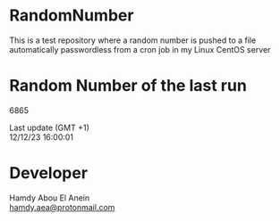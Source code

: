 # RandomNumber    
This is a test repository where a random number is pushed to a file automatically passwordless from a cron job in my Linux CentOS server    
# Random Number of the last run   
6865
      
Last update (GMT +1)    
12/12/23 16:00:01
# Developer    
Hamdy Abou El Anein   
hamdy.aea@protonmail.com
